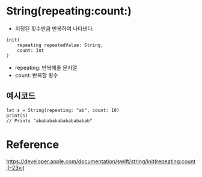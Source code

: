 # String(repeating:count:)
- 지정된 횟수만큼 반복하여 나타낸다.

~~~
init(
    repeating repeatedValue: String,
    count: Int
)
~~~
- repeating: 반복해줄 문자열
- count: 반복할 횟수

## 예시코드

~~~
let s = String(repeating: "ab", count: 10)
print(s)
// Prints "abababababababababab"
~~~


# Reference
https://developer.apple.com/documentation/swift/string/init(repeating:count:)-23xjt  